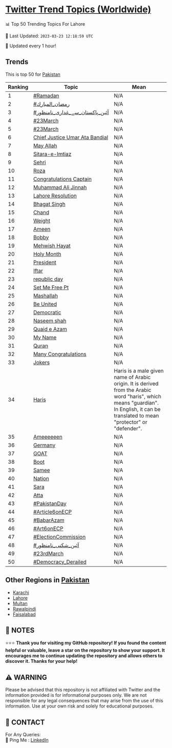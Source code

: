 [Twitter Trend Topics (Worldwide)](https://github.com/ErcinDedeoglu/Twitter-Trend-Topics)
==========


📊 Top 50 Trending Topics For Lahore

📆 Last Updated: `2023-03-23 12:18:59 UTC`

🔧 Updated every 1 hour!


## Trends

This is top 50 for [Pakistan](</Pakistan>)

| Ranking | Topic | Mean |
| ------- | ------------ | ------------ |
| 1 | [#Ramadan](http://twitter.com/search?q=%23Ramadan) | N/A |
| 2 | [#رمضان_المبارك](http://twitter.com/search?q=%23%d8%b1%d9%85%d8%b6%d8%a7%d9%86_%d8%a7%d9%84%d9%85%d8%a8%d8%a7%d8%b1%d9%83) | N/A |
| 3 | [#آئین_پاکستان_سے_غداری_نامنظور](http://twitter.com/search?q=%23%d8%a2%d8%a6%db%8c%d9%86_%d9%be%d8%a7%da%a9%d8%b3%d8%aa%d8%a7%d9%86_%d8%b3%db%92_%d8%ba%d8%af%d8%a7%d8%b1%db%8c_%d9%86%d8%a7%d9%85%d9%86%d8%b8%d9%88%d8%b1) | N/A |
| 4 | [#23March](http://twitter.com/search?q=%2323March) | N/A |
| 5 | [#23March](http://twitter.com/search?q=%2323March) | N/A |
| 6 | [Chief Justice Umar Ata Bandial](http://twitter.com/search?q=Chief+Justice+Umar+Ata+Bandial) | N/A |
| 7 | [May Allah](http://twitter.com/search?q=May+Allah) | N/A |
| 8 | [Sitara-e-Imtiaz](http://twitter.com/search?q=Sitara-e-Imtiaz) | N/A |
| 9 | [Sehri](http://twitter.com/search?q=Sehri) | N/A |
| 10 | [Roza](http://twitter.com/search?q=Roza) | N/A |
| 11 | [Congratulations Captain](http://twitter.com/search?q=Congratulations+Captain) | N/A |
| 12 | [Muhammad Ali Jinnah](http://twitter.com/search?q=Muhammad+Ali+Jinnah) | N/A |
| 13 | [Lahore Resolution](http://twitter.com/search?q=Lahore+Resolution) | N/A |
| 14 | [Bhagat Singh](http://twitter.com/search?q=Bhagat+Singh) | N/A |
| 15 | [Chand](http://twitter.com/search?q=Chand) | N/A |
| 16 | [Weight](http://twitter.com/search?q=Weight) | N/A |
| 17 | [Ameen](http://twitter.com/search?q=Ameen) | N/A |
| 18 | [Bobby](http://twitter.com/search?q=Bobby) | N/A |
| 19 | [Mehwish Hayat](http://twitter.com/search?q=Mehwish+Hayat) | N/A |
| 20 | [Holy Month](http://twitter.com/search?q=Holy+Month) | N/A |
| 21 | [President](http://twitter.com/search?q=President) | N/A |
| 22 | [Iftar](http://twitter.com/search?q=Iftar) | N/A |
| 23 | [republic day](http://twitter.com/search?q=republic+day) | N/A |
| 24 | [Set Me Free Pt](http://twitter.com/search?q=Set+Me+Free+Pt) | N/A |
| 25 | [Mashallah](http://twitter.com/search?q=Mashallah) | N/A |
| 26 | [Be United](http://twitter.com/search?q=Be+United) | N/A |
| 27 | [Democratic](http://twitter.com/search?q=Democratic) | N/A |
| 28 | [Naseem shah](http://twitter.com/search?q=Naseem+shah) | N/A |
| 29 | [Quaid e Azam](http://twitter.com/search?q=Quaid+e+Azam) | N/A |
| 30 | [My Name](http://twitter.com/search?q=My+Name) | N/A |
| 31 | [Quran](http://twitter.com/search?q=Quran) | N/A |
| 32 | [Many Congratulations](http://twitter.com/search?q=Many+Congratulations) | N/A |
| 33 | [Jokers](http://twitter.com/search?q=Jokers) | N/A |
| 34 | [Haris](http://twitter.com/search?q=Haris) | Haris is a male given name of Arabic origin. It is derived from the Arabic word "haris", which means "guardian". In English, it can be translated to mean "protector" or "defender". |
| 35 | [Ameeeeeen](http://twitter.com/search?q=Ameeeeeen) | N/A |
| 36 | [Germany](http://twitter.com/search?q=Germany) | N/A |
| 37 | [GOAT](http://twitter.com/search?q=GOAT) | N/A |
| 38 | [Boot](http://twitter.com/search?q=Boot) | N/A |
| 39 | [Samee](http://twitter.com/search?q=Samee) | N/A |
| 40 | [Nation](http://twitter.com/search?q=Nation) | N/A |
| 41 | [Sara](http://twitter.com/search?q=Sara) | N/A |
| 42 | [Atta](http://twitter.com/search?q=Atta) | N/A |
| 43 | [#PakistanDay](http://twitter.com/search?q=%23PakistanDay) | N/A |
| 44 | [#Article6onECP](http://twitter.com/search?q=%23Article6onECP) | N/A |
| 45 | [#BabarAzam](http://twitter.com/search?q=%23BabarAzam) | N/A |
| 46 | [#Art6onECP](http://twitter.com/search?q=%23Art6onECP) | N/A |
| 47 | [#ElectionCommission](http://twitter.com/search?q=%23ElectionCommission) | N/A |
| 48 | [#آئین_شکنی_نامنظور](http://twitter.com/search?q=%23%d8%a2%d8%a6%db%8c%d9%86_%d8%b4%da%a9%d9%86%db%8c_%d9%86%d8%a7%d9%85%d9%86%d8%b8%d9%88%d8%b1) | N/A |
| 49 | [#23rdMarch](http://twitter.com/search?q=%2323rdMarch) | N/A |
| 50 | [#Democracy_Derailed](http://twitter.com/search?q=%23Democracy_Derailed) | N/A |



## Other Regions in [Pakistan](</Pakistan>)

* [Karachi](</Pakistan/Karachi.md>)
* [Lahore](</Pakistan/Lahore.md>)
* [Multan](</Pakistan/Multan.md>)
* [Rawalpindi](</Pakistan/Rawalpindi.md>)
* [Faisalabad](</Pakistan/Faisalabad.md>)



## 📝 NOTES

⭐⭐⭐ **Thank you for visiting my GitHub repository! If you found the content helpful or valuable, leave a star on the repository to show your support. It encourages me to continue updating the repository and allows others to discover it. Thanks for your help!**


## ⚠️ WARNING

Please be advised that this repository is not affiliated with Twitter and the information provided is for informational purposes only. We are not responsible for any legal consequences that may arise from the use of this information. Use at your own risk and solely for educational purposes.


## 📨 CONTACT

 For Any Queries:  
            🏓 Ping Me : [LinkedIn](https://www.linkedin.com/in/ercindedeoglu/)
